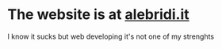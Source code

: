 # The website is at [alebridi.it](https://alebridi.it)

I know it sucks but web developing it's not one of my strenghts
